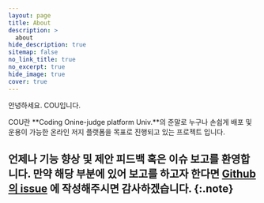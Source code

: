 ```yaml
---
layout: page
title: About
description: >
  about
hide_description: true
sitemap: false
no_link_title: true 
no_excerpt: true 
hide_image: true
cover: true
---
```


안녕하세요. COU입니다.

COU란 **Coding Onine-judge platform Univ.**의 준말로 누구나 손쉽게 배포 및 운용이 가능한 온라인 저지 플랫폼을 목표로 진행되고 있는 프로젝트 입니다.

언제나 기능 향상 및 제안 피드백 혹은 이슈 보고를 환영합니다. 만약 해당 부분에 있어 보고를 하고자 한다면 [Github의 issue](https://github.com/COUniv/COUDeploy/issues) 에 작성해주시면 감사하겠습니다.
{:.note}
---
